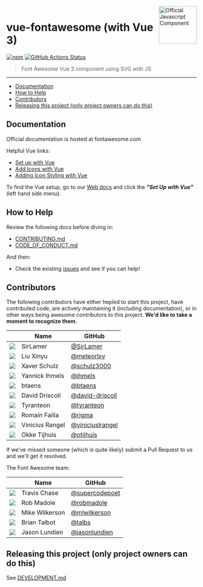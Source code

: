 <a href="https://fontawesome.com">
  <img align="right" width="100" height="100" alt="Official Javascript Component" src="https://img.fortawesome.com/349cfdf6/official-javascript-component.svg">
</a>

# vue-fontawesome (with Vue 3)

[![npm](https://img.shields.io/npm/v/@fortawesome/vue-fontawesome.svg?style=flat-square)](https://www.npmjs.com/package/@fortawesome/vue-fontawesome)
[![GitHub Actions Status](https://github.com/FortAwesome/vue-fontawesome/workflows/CI/badge.svg)](https://github.com/FortAwesome/vue-fontawesome/actions)

> Font Awesome Vue 3 component using SVG with JS

---

<!-- toc -->

- [Documentation](#documentation)
- [How to Help](#how-to-help)
- [Contributors](#contributors)
- [Releasing this project (only project owners can do this)](#releasing-this-project-only-project-owners-can-do-this)

<!-- tocstop -->

## Documentation

Official documentation is hosted at fontawesome.com

Helpful Vue links:

- [Set up with Vue](https://fontawesome.com/docs/web/use-with/vue/)
- [Add Icons with Vue](https://fontawesome.com/docs/web/use-with/vue/add-icons)
- [Adding Icon Styling with Vue](https://fontawesome.com/docs/web/use-with/vue/style)

To find the Vue setup, go to our [Web docs](https://fontawesome.com/docs/web) and click the ***"Set Up with Vue"*** (left hand side menu).

## How to Help

Review the following docs before diving in:

- [CONTRIBUTING.md](CONTRIBUTING.md)
- [CODE_OF_CONDUCT.md](CODE_OF_CONDUCT.md)

And then:

- Check the existing [issues](https://github.com/FortAwesome/vue-fontawesome/issues) and see if you can help!

## Contributors

The following contributors have either hepled to start this project, have contributed
code, are actively maintaining it (including documentation), or in other ways
being awesome contributors to this project. **We'd like to take a moment to recognize them.**

|                                                              | Name            | GitHub                                                 |
| :----------------------------------------------------------: | --------------- | ------------------------------------------------------ |
| <img src="https://github.com/SirLamer.png?size=72" />        | SirLamer        | [@SirLamer](https://github.com/SirLamer)               |
| <img src="https://github.com/meteorlxy.png?size=72" />       | Liu Xinyu       | [@meteorlxy](https://github.com/meteorlxy)             |
| <img src="https://github.com/schulz3000.png?size=72" />      | Xaver Schulz    | [@schulz3000](https://github.com/schulz3000)           |
| <img src="https://github.com/ihmels.png?size=72" />          | Yannick Ihmels  | [@ihmels](https://github.com/ihmels)                   |
| <img src="https://github.com/btaens.png?size=72" />          | btaens          | [@btaens](https://github.com/btaens)                   |
| <img src="https://github.com/david-driscoll.png?size=72" />  | David Driscoll  | [@david-driscoll](https://github.com/david-driscoll)   |
| <img src="https://github.com/tyranteon.png?size=72" />       | Tyranteon       | [@tyranteon](https://github.com/tyranteon)             |
| <img src="https://github.com/rigma.png?size=72" />           | Romain Failla   | [@rigma](https://github.com/rigma)                     |
| <img src="https://github.com/viniciuslrangel.png?size=72" /> | Vinicius Rangel | [@viniciuslrangel](https://github.com/viniciuslrangel) |
| <img src="https://github.com/otijhuis.png?size=72" />        | Okke Tijhuis    | [@otijhuis](https://github.com/otijhuis)               |

If we've missed someone (which is quite likely) submit a Pull Request to us and we'll get it resolved.

The Font Awesome team:

|                                                            | Name           | GitHub                                             |
| :--------------------------------------------------------: | -------------- | -------------------------------------------------- |
| <img src="https://github.com/supercodepoet.png?size=72" /> | Travis Chase   | [@supercodepoet](https://github.com/supercodepoet) |
| <img src="https://github.com/robmadole.png?size=72" />     | Rob Madole     | [@robmadole](https://github.com/robmadole)         |
| <img src="https://github.com/mlwilkerson.png?size=72" />   | Mike Wilkerson | [@mlwilkerson](https://github.com/mlwilkerson)     |
| <img src="https://github.com/talbs.png?size=72" />         | Brian Talbot   | [@talbs](https://github.com/talbs)                 |
| <img src="https://github.com/jasonlundien.png?size=72" />  | Jason Lundien  | [@jasonlundien](https://github.com/jasonlundien)   |

## Releasing this project (only project owners can do this)

See [DEVELOPMENT.md](DEVELOPMENT.md#release)
